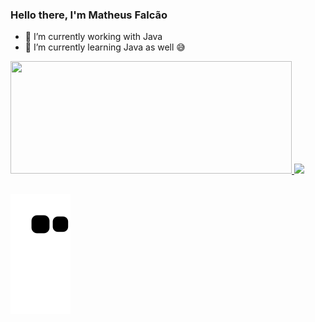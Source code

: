 ### Hello there, I'm Matheus Falcão

- 🔭 I’m currently working with Java
- 🌱 I’m currently learning Java as well 😅

<div display="flex">
  <a href="https://github.com/Ezxykdriv">
  <img width="450em" height="180px"src="https://github-readme-stats.vercel.app/api?username=Ezxykdriv&show_icons=true&theme=react&include_all_commits=true&count_private=true"/>
  <img height="180px" src="https://github-readme-stats.vercel.app/api/top-langs/?username=Ezxykdriv&layout=compact&langs_count=7&theme=react"/>
</div>

  ##

<div> 

  ![Snake animation](https://github.com/rafaballerini/rafaballerini/blob/output/github-contribution-grid-snake.svg)

</div>
